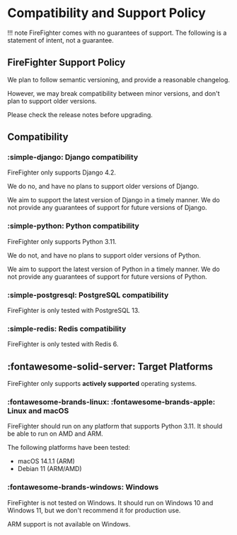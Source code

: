 # Compatibility and Support Policy

!!! note
    FireFighter comes with no guarantees of support. The following is a statement of intent, not a guarantee.

## FireFighter Support Policy

We plan to follow semantic versioning, and provide a reasonable changelog.

However, we may break compatibility between minor versions, and don't plan to support older versions.

Please check the release notes before upgrading.

## Compatibility

### :simple-django: Django compatibility

FireFighter only supports Django 4.2.

We do no, and have no plans to support older versions of Django.

We aim to support the latest version of Django in a timely manner. We do not provide any guarantees of support for future versions of Django.

### :simple-python: Python compatibility

FireFighter only supports Python 3.11.

We do not, and have no plans to support older versions of Python.

We aim to support the latest version of Python in a timely manner. We do not provide any guarantees of support for future versions of Python.

### :simple-postgresql: PostgreSQL compatibility

FireFighter is only tested with PostgreSQL 13.

### :simple-redis: Redis compatibility

FireFighter is only tested with Redis 6.

## :fontawesome-solid-server: Target Platforms

FireFighter only supports **actively supported** operating systems.

### :fontawesome-brands-linux: :fontawesome-brands-apple: Linux and macOS

FireFighter should run on any platform that supports Python 3.11. It should be able to run on AMD and ARM.

The following platforms have been tested:

- macOS 14.1.1 (ARM)
- Debian 11 (ARM/AMD)

### :fontawesome-brands-windows: Windows

FireFighter is not tested on Windows. It should run on Windows 10 and Windows 11, but we don't recommend it for production use.

ARM support is not available on Windows.
